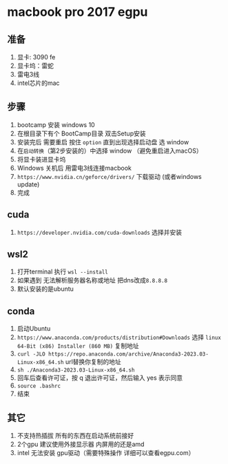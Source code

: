 # macbook pro 2017 egpu

## 准备

1. 显卡: 3090 fe
2. 显卡坞：雷蛇
3. 雷电3线
4. intel芯片的mac

## 步骤

1. bootcamp 安装 windows 10
2. 在根目录下有个 BootCamp目录 双击Setup安装
3. 安装完后 需要重启 按住 `option` 直到出现选择启动盘 选 window
4. 在`启动转换`（第2步安装的）中选择 window （避免重启进入macOS）
5. 将显卡装进显卡坞
6. Windows 关机后 用雷电3线连接macbook
7. `https://www.nvidia.cn/geforce/drivers/` 下载驱动 (或者windows update)
8. 完成


## cuda

1. `https://developer.nvidia.com/cuda-downloads` 选择并安装

## wsl2

1. 打开terminal 执行 `wsl --install`
2. 如果遇到 无法解析服务器名称或地址 把dns改成`8.8.8.8`
3. 默认安装的是ubuntu

## conda

1. 启动Ubuntu
2. `https://www.anaconda.com/products/distribution#Downloads` 选择 `linux 64-Bit (x86) Installer (860 MB)` 复制地址
3. `curl -JLO https://repo.anaconda.com/archive/Anaconda3-2023.03-Linux-x86_64.sh` url替换你复制的地址
4. `sh ./Anaconda3-2023.03-Linux-x86_64.sh`
5. 回车后查看许可证，按 q 退出许可证，然后输入 yes 表示同意
6. `source .bashrc`
7. 结束

## 其它

1. 不支持热插拔 所有的东西在启动系统前接好
2. 2个gpu 建议使用外接显示器 内屏用的还是amd
3. intel 无法安装 gpu驱动（需要特殊操作 详细可以查看egpu.com）

